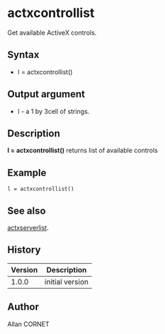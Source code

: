 

# actxcontrollist

Get available ActiveX controls.

## Syntax

- l = actxcontrollist()

## Output argument

 - l - a 1 by 3cell of strings.

## Description


  <p><b>l = actxcontrollist()</b> returns list of available controls</p>


## Example

```Nelson
l = actxcontrollist()
```

## See also

[actxserverlist](actxserverlist.md).
## History

|Version|Description|
|------|------|
|1.0.0|initial version|


## Author

Allan CORNET



